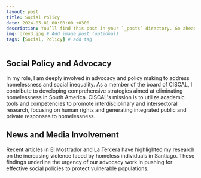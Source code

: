 ```yaml
---
layout: post
title: Social Policy
date: 2024-05-01 00:00:00 +0300
description: You’ll find this post in your `_posts` directory. Go ahead and edit it and re-build the site to see your changes. # Add post description (optional)
img: grey3.jpg # Add image post (optional)
tags: [Social, Policy] # add tag
---
```


## Social Policy and Advocacy
In my role, I am deeply involved in advocacy and policy making to address homelessness and social inequality. As a member of the board of CISCAL, I contribute to developing comprehensive strategies aimed at eliminating homelessness in South America. CISCAL's mission is to utilize academic tools and competencies to promote interdisciplinary and intersectoral research, focusing on human rights and generating integrated public and private responses to homelessness.

## News and Media Involvement
Recent articles in El Mostrador and La Tercera have highlighted my research on the increasing violence faced by homeless individuals in Santiago. These findings underline the urgency of our advocacy work in pushing for effective social policies to protect vulnerable populations.
